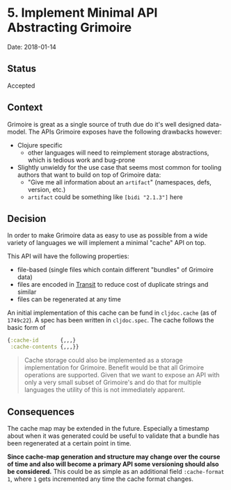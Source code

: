 # 5. Implement Minimal API Abstracting Grimoire

Date: 2018-01-14

## Status

Accepted

## Context

Grimoire is great as a single source of truth due do it's well designed data-model. The APIs Grimoire exposes have the following drawbacks however:

- Clojure specific
  - other languages will need to reimplement storage abstractions, which is tedious work and bug-prone
- Slightly unwieldy for the use case that seems most common for tooling authors that want to build on top of Grimoire data:
  - "Give me all information about an `artifact`" (namespaces, defs, version, etc.)
  - `artifact` could be something like `[bidi "2.1.3"]` here

## Decision

In order to make Grimoire data as easy to use as possible from a wide variety of languages we will implement a minimal "cache" API on top.

This API will have the following properties:
- file-based (single files which contain different "bundles" of Grimoire data)
- files are encoded in [Transit](https://github.com/cognitect/transit-format) to reduce cost of duplicate strings and similar
- files can be regenerated at any time

An initial implementation of this cache can be fund in `cljdoc.cache` (as of
`1749c22`). A spec has been written in `cljdoc.spec`. The cache follows the basic form of

```clojure
{:cache-id       {,,,}
 :cache-contents {,,,}}
```

> Cache storage could also be implemented as a storage implementation for
Grimoire. Benefit would be that all Grimoire operations are supported. Given
that we want to expose an API with only a very small subset of Grimoire's and do that for multiple languages the utility of this is not immediately apparent.

## Consequences

The cache map may be extended in the future. Especially a timestamp about
when it was generated could be useful to validate that a bundle has been
regenerated at a certain point in time.

**Since cache-map generation and structure may change over the course of time
and also will become a primary API some versioning should also be considered.**
This could be as simple as an additional field `:cache-format 1`, where `1`
gets incremented any time the cache format changes.



